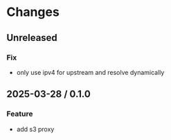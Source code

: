 # Changes

## Unreleased

### Fix

- only use ipv4 for upstream and resolve dynamically

## 2025-03-28 / 0.1.0

### Feature

- add s3 proxy
